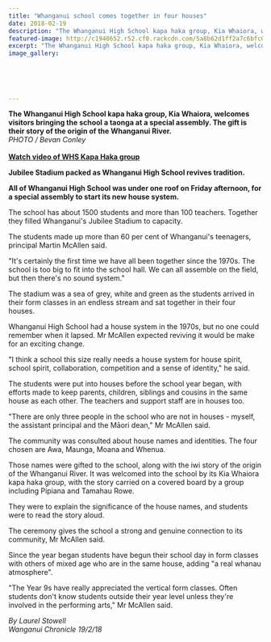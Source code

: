 ```yaml
---
title: "Whanganui school comes together in four houses"
date: 2018-02-19
description: "The Whanganui High School kapa haka group, Kia Whaiora, welcomes visitors bringing the school a taonga at a special assembly..."
featured-image: http://c1940652.r52.cf0.rackcdn.com/5a8b62d1ff2a7c6bfc00004a/House-Assembly-at-Jubilee-Stadium-16-feb.jpg
excerpt: "The Whanganui High School kapa haka group, Kia Whaiora, welcomes visitors bringing the school a taonga at a special assembly."
image_gallery:
    
    
    
    
    
---
```


<p><strong>The Whanganui High School kapa haka group, Kia Whaiora, welcomes visitors bringing the school a taonga at a special assembly. The gift is their story of the origin of the Whanganui River.<br /></strong><em>PHOTO / Bevan Conley</em><br /><strong><br /><a href="http://www.nzherald.co.nz/wanganui-chronicle/news/article.cfm?c_id=1503426&amp;objectid=11996013">Watch video of WHS Kapa Haka group</a></strong></p>
<p><strong></strong><strong>Jubilee Stadium packed as Whanganui High School revives tradition.</strong></p>
<p class="element element-paragraph"><strong>All of Whanganui High School was under one roof on Friday afternoon, for a special assembly to start its new house system.</strong></p>
<p class="element element-paragraph">The school has about 1500 students and more than 100 teachers. Together they filled Whanganui's Jubilee Stadium to capacity.</p>
<p class="element element-paragraph">The students made up more than 60 per cent of Whanganui's teenagers, principal Martin McAllen said.</p>
<p class="element element-paragraph">"It's certainly the first time we have all been together since the 1970s. The school is too big to fit into the school hall. We can all assemble on the field, but then there's no sound system."</p>
<p class="element element-paragraph">The stadium was a sea of grey, white and green as the students arrived in their form classes in an endless stream and sat together in their four houses.</p>
<p class="element element-paragraph">Whanganui High School had a house system in the 1970s, but no one could remember when it lapsed. Mr McAllen expected reviving it would be make for an exciting change.</p>
<p class="element element-paragraph">"I think a school this size really needs a house system for house spirit, school spirit, collaboration, competition and a sense of identity," he said.</p>
<p class="element element-paragraph">The students were put into houses before the school year began, with efforts made to keep parents, children, siblings and cousins in the same house as each other. The teachers and support staff are in houses too.</p>
<p class="element element-paragraph">"There are only three people in the school who are not in houses - myself, the assistant principal and the Māori dean," Mr McAllen said.</p>
<p class="element element-paragraph">The community was consulted about house names and identities. The four chosen are Awa, Maunga, Moana and Whenua.</p>
<p class="element element-paragraph">Those names were gifted to the school, along with the iwi story of the origin of the Whanganui River. It was welcomed into the school by its Kia Whaiora kapa haka group, with the story carried on a covered board by a group including Pipiana and Tamahau Rowe.</p>
<p class="element element-paragraph">They were to explain the significance of the house names, and students were to read the story aloud.</p>
<p class="element element-paragraph">The ceremony gives the school a strong and genuine connection to its community, Mr McAllen said.</p>
<p class="element element-paragraph">Since the year began students have begun their school day in form classes with others of mixed age who are in the same house, adding "a real whanau atmosphere".</p>
<p class="element element-paragraph">"The Year 9s have really appreciated the vertical form classes. Often students don't know students outside their year level unless they're involved in the performing arts," Mr McAllen said.</p>
<p class="element element-paragraph"><em>By Laurel Stowell</em><br /><em>Wanganui Chronicle 19/2/18</em></p>

